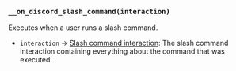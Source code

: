 ### `__on_discord_slash_command(interaction)`

Executes when a user runs a slash command.

* `interaction` -> [Slash command interaction](/values/interactions/slash-command-interaction.md): The slash command interaction containing everything about the command that was executed.